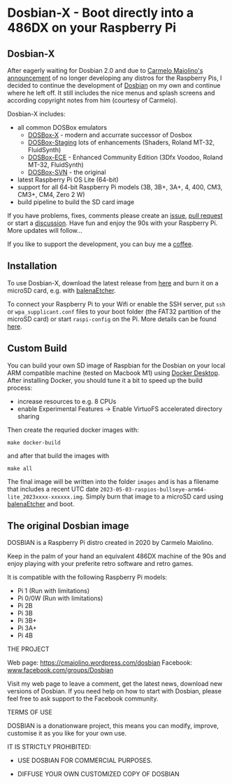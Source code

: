 # Dosbian-X - Boot directly into a 486DX on your Raspberry Pi

## Dosbian-X

After eagerly waiting for Dosbian 2.0 and due to [Carmelo Maiolino's announcement](https://cmaiolino.wordpress.com/lack-of-raspberry-pi-supplies) of no longer developing any distros for the Raspberry Pis,
I decided to continue the development of [Dosbian](https://cmaiolino.wordpress.com/dosbian) on my own and continue where he left off.
It still includes the nice menus and splash screens and according copyright notes from him (courtesy of Carmelo).

Dosbian-X includes:

- all common DOSBox emulators
  - [DOSBox-X](https://dosbox-x.com/) - modern and accurrate successor of Dosbox
  - [DOSBox-Staging](https://dosbox-staging.github.io/) lots of enhancements (Shaders, Roland MT-32, FluidSynth)
  - [DOSBox-ECE](https://yesterplay.net/dosboxece/) - Enhanced Community Edition (3Dfx Voodoo, Roland MT-32, FluidSynth)
  - [DOSBox-SVN](https://sourceforge.net/projects/dosbox/) - the original
- latest Raspberry Pi OS Lite (64-bit)
- support for all 64-bit Raspberry Pi models (3B, 3B+, 3A+, 4, 400, CM3, CM3+, CM4, Zero 2 W)
- build pipeline to build the SD card image

If you have problems, fixes, comments please create an [issue](https://github.com/weese/dosbian-x/issues), [pull request](https://github.com/weese/dosbian-x/pulls) or start a [discussion](https://github.com/weese/dosbian-x/discussions).
Have fun and enjoy the 90s with your Raspberry Pi. More updates will follow...

If you like to support the development, you can buy me a [coffee](https://ko-fi.com/davomat).

## Installation

To use Dosbian-X, download the latest release from [here](https://github.com/weese/dosbian-x/releases) and burn it on a microSD card, e.g. with [balenaEtcher](https://www.balena.io/etcher).

To connect your Raspberry Pi to your Wifi or enable the SSH server, put `ssh` or `wpa_supplicant.conf` files to your boot folder (the FAT32 partition of the microSD card) or start `raspi-config` on the Pi. More details can be found [here](https://www.raspberrypi.com/documentation/computers/configuration.html#boot-folder-contents).

## Custom Build

You can build your own SD image of Raspbian for the Dosbian on your local ARM compatible machine (tested on Macbook M1) using [Docker Desktop](https://www.docker.com/get-started).
After installing Docker, you should tune it a bit to speed up the build process:

 - increase resources to e.g. 8 CPUs
 - enable Experimental Features -> Enable VirtuoFS accelerated directory sharing

Then create the requried docker images with:

```
make docker-build
```

and after that build the images with

```
make all
```

The final image will be written into the folder `images` and is has a filename that includes a recent UTC date
`2023-05-03-raspios-bullseye-arm64-lite_2023xxxx-xxxxxx.img`. Simply burn that image to a microSD card using [balenaEtcher](https://www.balena.io/etcher) and boot.

## The original Dosbian image

DOSBIAN is a Raspberry Pi distro created in 2020 by Carmelo Maiolino.

Keep in the palm of your hand an equivalent 486DX machine of the 90s and 
enjoy playing with your preferite retro software and retro games.


It is compatible with the following Raspberry Pi models:

- Pi 1 (Run with limitations)
- Pi 0/0W (Run with limitations)
- Pi 2B
- Pi 3B
- Pi 3B+
- Pi 3A+
- Pi 4B

THE PROJECT

Web page: https://cmaiolino.wordpress.com/dosbian
Facebook: www.facebook.com/groups/Dosbian

Visit my web page to leave a comment, get the latest news, download new versions of Dosbian.
If you need help on how to start with Dosbian, please feel free to ask support to the Facebook community.

TERMS OF USE

DOSBIAN is a donationware project, this means you can modify, improve, customise it as you like for your
own use. 

IT IS STRICTLY PROHIBITED: 

- USE DOSBIAN FOR COMMERCIAL PURPOSES.

- DIFFUSE YOUR OWN CUSTOMIZED COPY OF DOSBIAN
